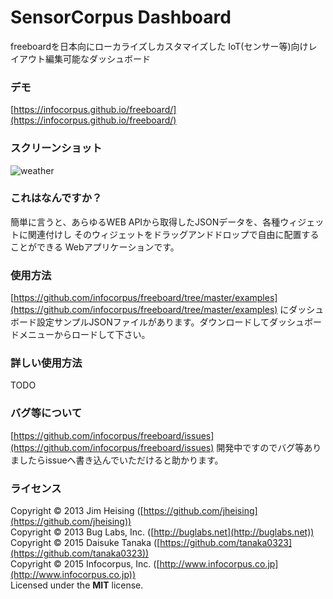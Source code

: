 SensorCorpus Dashboard
==========

freeboardを日本向にローカライズしカスタマイズした
IoT(センサー等)向けレイアウト編集可能なダッシュボード

### デモ
[https://infocorpus.github.io/freeboard/](https://infocorpus.github.io/freeboard/)

### スクリーンショット
![weather](https://raw.githubusercontent.com/wiki/infocorpus/freeboard/images/screenshot01.png)

### これはなんですか？

簡単に言うと、あらゆるWEB APIから取得したJSONデータを、各種ウィジェットに関連付けし
そのウィジェットをドラッグアンドドロップで自由に配置することができる
Webアプリケーションです。

### 使用方法

[https://github.com/infocorpus/freeboard/tree/master/examples](https://github.com/infocorpus/freeboard/tree/master/examples)
にダッシュボード設定サンプルJSONファイルがあります。ダウンロードしてダッシュボードメニューからロードして下さい。

### 詳しい使用方法

TODO

### バグ等について

[https://github.com/infocorpus/freeboard/issues](https://github.com/infocorpus/freeboard/issues)
開発中ですのでバグ等ありましたらissueへ書き込んでいただけると助かります。

### ライセンス

Copyright © 2013 Jim Heising ([https://github.com/jheising](https://github.com/jheising))<br/>Copyright © 2013 Bug Labs, Inc. ([http://buglabs.net](http://buglabs.net))<br/>
Copyright © 2015 Daisuke Tanaka ([https://github.com/tanaka0323](https://github.com/tanaka0323))<br/>Copyright © 2015 Infocorpus, Inc. ([http://www.infocorpus.co.jp](http://www.infocorpus.co.jp))<br/>Licensed under the **MIT** license.
